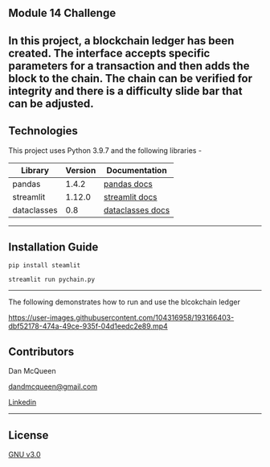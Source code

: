 ## Module 14 Challenge

In this project, a blockchain ledger has been created.  The interface accepts specific parameters for a transaction and then adds the block to the chain.  The chain can be verified for integrity and there is a difficulty slide bar that can be adjusted. 
---



## Technologies


This project uses Python 3.9.7 and the following libraries - 


| Library | Version | Documentation
|----|----|---|
| pandas |1.4.2| [pandas docs](https://pandas.pydata.org/docs)
| streamlit |1.12.0| [streamlit docs](https://docs.streamlit.io/)
| dataclasses | 0.8 | [dataclasses docs](https://docs.python.org/3/library/dataclasses.html)


---



## Installation Guide



```
pip install steamlit

streamlit run pychain.py
```


---

The following demonstrates how to run and use the blcokchain ledger


https://user-images.githubusercontent.com/104316958/193166403-dbf52178-474a-49ce-935f-04d1eedc2e89.mp4


## Contributors

Dan McQueen

dandmcqueen@gmail.com

[Linkedin](https://www.linkedin.com/in/dan-mcqueen-4a5980238/)

---



## License

[GNU v3.0](LICENSE)
